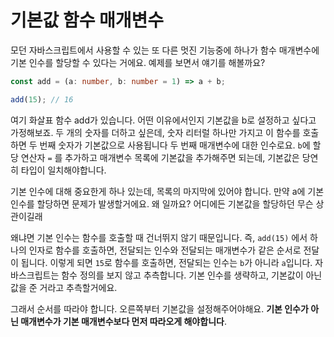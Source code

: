 # 기본값 함수 매개변수

모던 자바스크립트에서 사용할 수 있는 또 다른 멋진 기능중에 하나가 함수 매개변수에 기본 인수를 할당할 수 있다는 거에요.
예제를 보면서 얘기를 해볼까요?

```ts
const add = (a: number, b: number = 1) => a + b;

add(15); // 16
```

여기 화살표 함수 add가 있습니다. 어떤 이유에서인지 기본값을 b로 설정하고 싶다고 가정해보죠. 두 개의 숫자를 더하고 싶은데, 숫자 리터럴 하나만 가지고 이 함수를 호출하면 두 번째 숫자가 기본값으로 사용됩니다 두 번째 매개변수에 대한 인수로요. `b`에 할당 연산자 `=` 를 추가하고 매개변수 목록에 기본값을 추가해주면 되는데, 기본값은 당연히 타입이 일치해야합니다.

기본 인수에 대해 중요한게 하나 있는데, 목록의 마지막에 있어야 합니다. 만약 a에 기본 인수를 할당하면 문제가 발생할거에요. 왜 일까요? 어디에든 기본값을 할당하던 무슨 상관이길래

왜냐면 기본 인수는 함수를 호출할 때 건너뛰지 않기 때문입니다. 즉, `add(15)` 에서 하나의 인자로 함수를 호출하면, 전달되는 인수와 전달되는 매개변수가 같은 순서로 전달이 됩니다. 이렇게 되면 `15`로 함수를 호출하면, 전달되는 인수는 `b`가 아니라 `a`입니다. 자바스크립트는 함수 정의를 보지 않고 추측합니다. 기본 인수를 생략하고, 기본값이 아닌 값을 준 거라고 추측할거에요.

그래서 순서를 따라야 합니다. 오른쪽부터 기본값을 설정해주어야해요. **기본 인수가 아닌 매개변수가 기본 매개변수보다 먼저 따라오게 해야합니다**.
